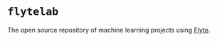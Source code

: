 # `flytelab`

The open source repository of machine learning projects using [Flyte](https://flyte.org/).
